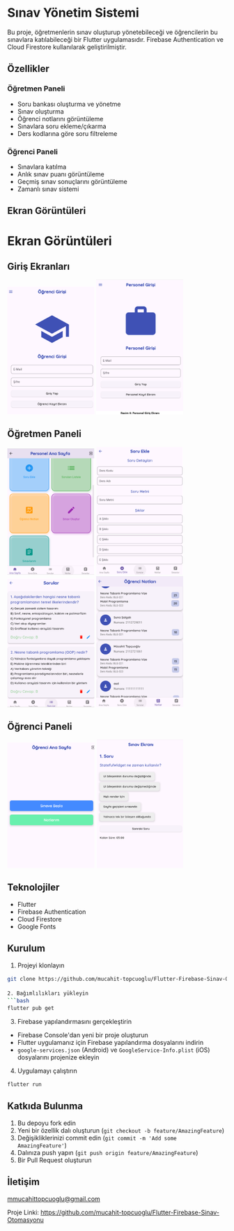 # Sınav Yönetim Sistemi

Bu proje, öğretmenlerin sınav oluşturup yönetebileceği ve öğrencilerin bu sınavlara katılabileceği bir Flutter uygulamasıdır. Firebase Authentication ve Cloud Firestore kullanılarak geliştirilmiştir.

## Özellikler

### Öğretmen Paneli
- Soru bankası oluşturma ve yönetme
- Sınav oluşturma
- Öğrenci notlarını görüntüleme
- Sınavlara soru ekleme/çıkarma
- Ders kodlarına göre soru filtreleme

### Öğrenci Paneli
- Sınavlara katılma
- Anlık sınav puanı görüntüleme
- Geçmiş sınav sonuçlarını görüntüleme
- Zamanlı sınav sistemi

## Ekran Görüntüleri

# Ekran Görüntüleri

## Giriş Ekranları
<p float="left">
  <img src="screenshots/ogrenci_giris.png" width="200" alt="Öğrenci Giriş"/>
  <img src="screenshots/personel_giris.png" width="200" alt="Öğretmen Giriş"/>
</p>

## Öğretmen Paneli
<p float="left">
  <img src="screenshots/personel_ana.png" width="200" alt="Öğretmen Ana Sayfa"/>
  <img src="screenshots/soru_ekle.png" width="200" alt="Soru Ekleme"/>
  <img src="screenshots/sorular.png" width="200" alt="Sınav Oluşturma"/>
  <img src="screenshots/notlar.png" width="200" alt="Sınav Oluşturma"/>
</p>

## Öğrenci Paneli
<p float="left">
  <img src="screenshots/ogrenci_ana.png" width="200" alt="Öğrenci Ana Sayfa"/>
  <img src="screenshots/sinav_ekran.png" width="200" alt="Sonuçlar"/>
</p>

## Teknolojiler

- Flutter
- Firebase Authentication
- Cloud Firestore
- Google Fonts

## Kurulum

1. Projeyi klonlayın
```bash
git clone https://github.com/mucahit-topcuoglu/Flutter-Firebase-Sinav-Otomasyonu.git

2. Bağımlılıkları yükleyin
```bash
flutter pub get
```

3. Firebase yapılandırmasını gerçekleştirin
- Firebase Console'dan yeni bir proje oluşturun
- Flutter uygulamanız için Firebase yapılandırma dosyalarını indirin
- `google-services.json` (Android) ve `GoogleService-Info.plist` (iOS) dosyalarını projenize ekleyin

4. Uygulamayı çalıştırın
```bash
flutter run
```

## Katkıda Bulunma

1. Bu depoyu fork edin
2. Yeni bir özellik dalı oluşturun (`git checkout -b feature/AmazingFeature`)
3. Değişikliklerinizi commit edin (`git commit -m 'Add some AmazingFeature'`)
4. Dalınıza push yapın (`git push origin feature/AmazingFeature`)
5. Bir Pull Request oluşturun



## İletişim

mmucahittopcuoglu@gmail.com

Proje Linki: https://github.com/mucahit-topcuoglu/Flutter-Firebase-Sinav-Otomasyonu
